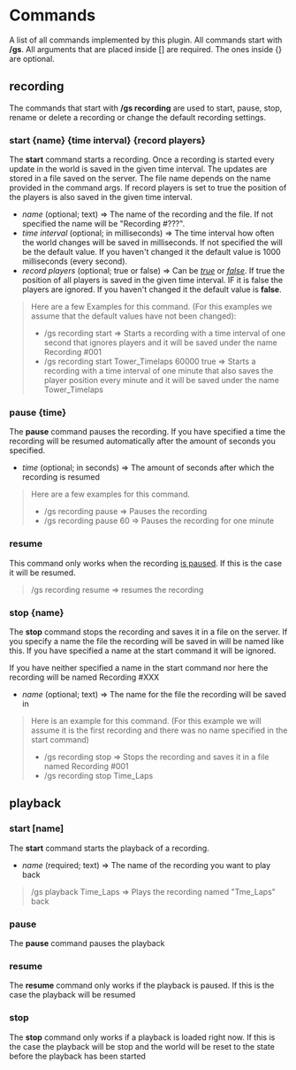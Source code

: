 # Commands

A list of all commands implemented by this plugin. All commands start with **/gs**. All arguments that are placed inside [] are required. The ones inside {} are optional.

## recording

The commands that start with **/gs recording** are used to start, pause, stop, rename or delete a recording or change the default recording settings.

### start {name} {time interval} {record players}

The **start** command starts a recording. Once a recording is started every update in the world is saved in the given time interval. The updates are stored in a file saved on the server. The file name depends on the name provided in the command args. If record players is set to true the position of the players is also saved in the given time interval. 

- *name* (optional; text) => The name of the recording and the file. If not specified the name will be "Recording #???".
- *time interval* (optional; in milliseconds) => The time interval how often the world changes will be saved in milliseconds. If not specified the will be the default value. If you haven't changed it the default value is 1000 milliseconds (every second).
- *record players* (optional; true or false) => Can be *<u>true</u>* or *<u>false</u>*. If true the position of all players is saved in the given time interval. IF it is false the players are ignored. If you haven't changed it the default value is **false**.

> Here are a few Examples for this command. (For this examples we assume that the default values have not been changed):
>
> - /gs recording start => Starts a recording with a time interval of one second that ignores players and it will be saved under the name Recording #001
> - /gs recording start Tower_Timelaps 60000 true => Starts a recording with a time interval of one minute that also saves the player position every minute and it will be saved under the name Tower_Timelaps

### pause {time}

The **pause** command pauses the recording. If you have specified a time the recording will be resumed automatically after the amount of seconds you specified. 

- *time* (optional; in seconds) => The amount of seconds after which the recording is resumed

> Here are a few examples for this command.
>
> - /gs recording pause => Pauses the recording
> - /gs recording pause 60 => Pauses the recording for one minute

### resume

This command only works when the recording <u>is paused</u>. If this is the case it will be resumed. 

> /gs recording resume => resumes the recording 

### stop {name}

The **stop** command stops the recording and saves it in a file on the server. If you specify a name the file the recording will be saved in will be named like this. If you have specified a name at the start command it will be ignored.

If you have neither specified a name in the start command nor here the recording will be named Recording #XXX

- *name* (optional; text) => The name for the file the recording will be saved in

> Here is an example for this command. (For this example we will assume it is the first recording and there was no name specified in the start command)
>
> - /gs recording stop => Stops the recording and saves it in a file named Recording #001
> - /gs recording stop Time_Laps

## playback

### start [name]

The **start** command starts the playback of a recording.

- *name* (required; text) => The name of the recording you want to play back

> /gs playback Time_Laps => Plays the recording named "Tme_Laps" back

### pause

The **pause** command pauses the playback

### resume

The **resume** command only works if the playback is paused. If this is the case the playback will be resumed

### stop

The **stop** command only works if a playback is loaded right now. If this is the case the playback will be stop and the world will be reset to the state before the playback has been started

